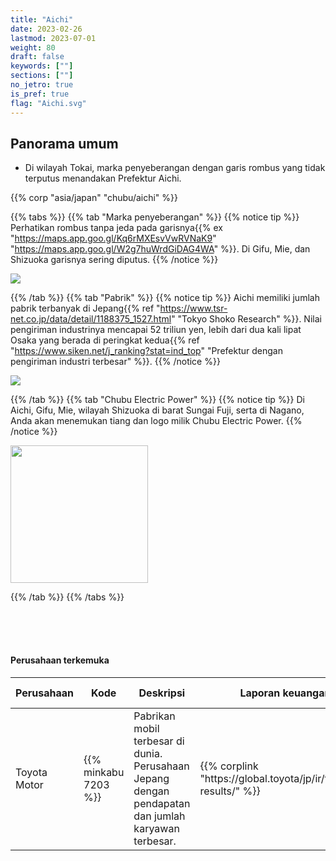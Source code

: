 ```yaml
---
title: "Aichi"
date: 2023-02-26
lastmod: 2023-07-01
weight: 80
draft: false
keywords: [""]
sections: [""]
no_jetro: true
is_pref: true
flag: "Aichi.svg"
---
```


<div class="main-desciption country-description">
    <h2 class="section-title">Panorama umum</h2>
    <ul class="rule-list">
        <li>Di wilayah Tokai, marka penyeberangan dengan garis rombus yang tidak terputus menandakan Prefektur Aichi.</li>
    </ul>
    {{% corp "asia/japan" "chubu/aichi" %}}
</div>

{{% tabs %}}
{{% tab "Marka penyeberangan" %}}
{{% notice tip %}}
Perhatikan rombus tanpa jeda pada garisnya{{% ex "https://maps.app.goo.gl/Kq6rMXEsvVwRVNaK9" "https://maps.app.goo.gl/W2g7huWrdGiDAG4WA" %}}. Di Gifu, Mie, dan Shizuoka garisnya sering diputus.
{{% /notice %}}

<div class="googlemap-if">
<img src="/rule/asia/japan/chubu/aichi/aichi_pref_r_281.jpg">
</div>

{{% /tab %}}
{{% tab "Pabrik" %}}
{{% notice tip %}}
Aichi memiliki jumlah pabrik terbanyak di Jepang{{% ref "https://www.tsr-net.co.jp/data/detail/1188375_1527.html" "Tokyo Shoko Research" %}}. Nilai pengiriman industrinya mencapai 52 triliun yen, lebih dari dua kali lipat Osaka yang berada di peringkat kedua{{% ref "https://www.siken.net/j_ranking?stat=ind_top" "Prefektur dengan pengiriman industri terbesar" %}}.
{{% /notice %}}

<div class="googlemap-if">
<img src="/rule/asia/japan/chubu/aichi/tokai_rika_hagi_factory.jpg">
</div>

{{% /tab %}}
{{% tab "Chubu Electric Power" %}}
{{% notice tip %}}
Di Aichi, Gifu, Mie, wilayah Shizuoka di barat Sungai Fuji, serta di Nagano, Anda akan menemukan tiang dan logo milik Chubu Electric Power.
{{% /notice %}}

<div class="googlemap-if">
<img src="/rule/asia/japan/pole/pole-chubu.png" width="220px">
</div>

{{% /tab %}}
{{% /tabs %}}


<div class="container-corp mt-5" id="corp-desc" style="padding-top:50px">
    <h4 class="mb-4">Perusahaan terkemuka</h4>
    <table class="table table-striped table-bordered">
        <thead class="table-light">
            <tr>
                <th scope="col" class="col-width-2">Perusahaan</th>
                <th scope="col" class="col-width-1">Kode</th>
                <th scope="col" class="col-width-6">Deskripsi</th>
                <th scope="col" class="col-width-05">Laporan keuangan</th>
                <th scope="col" class="col-width-05">Riwayat dividen</th>
            </tr>
        </thead>
        <tbody class="corp-desc">
            <tr>
                <td>Toyota Motor</td>
                <td>{{% minkabu 7203 %}}</td>
                <td>Pabrikan mobil terbesar di dunia. Perusahaan Jepang dengan pendapatan dan jumlah karyawan terbesar.</td>
                <td>{{% corplink "https://global.toyota/jp/ir/financial-results/" %}}</td>
                <td>{{% dividend "tokyo" "7203" %}}</td>
            </tr>
        </tbody>
    </table>
</div>

